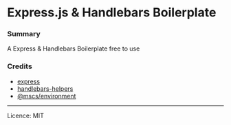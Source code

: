 # Express.js & Handlebars Boilerplate

### Summary
A Express & Handlebars Boilerplate free to use


### Credits
- <a href="https://github.com/expressjs/express">express</a>
- <a href="https://github.com/helpers/handlebars-helpers">handlebars-helpers</a>
- <a href="https://github.com/media-service-dev/environment">@mscs/environment</a>

<hr>

Licence: MIT
